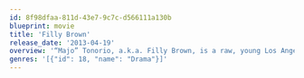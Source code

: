 ```yaml
---
id: 8f98dfaa-811d-43e7-9c7c-d566111a130b
blueprint: movie
title: 'Filly Brown'
release_date: '2013-04-19'
overview: '“Majo” Tonorio, a.k.a. Filly Brown, is a raw, young Los Angeles hip-hop artist who spits from the heart. When a sleazy record producer offers her a crack at rap stardom, Majo faces some daunting choices. With an incarcerated mother, a record contract could be the ticket out for her struggling family. But taking the deal means selling out her talent and the true friends who helped her to the cusp of success.'
genres: '[{"id": 18, "name": "Drama"}]'
---
```

